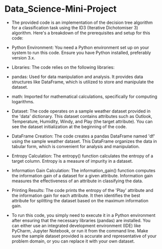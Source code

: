 # Data_Science-Mini-Project
* The provided code is an implementation of the decision tree algorithm for a classification task using the ID3 (Iterative Dichotomiser 3) algorithm. Here's a breakdown of the prerequisites and setup for this code:

* Python Environment: You need a Python environment set up on your system to run this code. Ensure you have Python installed, preferably version 3.x.

* Libraries: The code relies on the following libraries:

* pandas: Used for data manipulation and analysis. It provides data structures like DataFrame, which is utilized to store and manipulate the dataset.
* math: Imported for mathematical calculations, specifically for computing logarithms.
* Dataset: The code operates on a sample weather dataset provided in the 'data' dictionary. This dataset contains attributes such as Outlook, Temperature, Humidity, Windy, and Play (the target attribute). You can see the dataset initialization at the beginning of the code.

* DataFrame Creation: The code creates a pandas DataFrame named 'df' using the sample weather dataset. This DataFrame organizes the data in tabular form, which is convenient for analysis and manipulation.

* Entropy Calculation: The entropy() function calculates the entropy of a target column. Entropy is a measure of impurity in a dataset.

* Information Gain Calculation: The information_gain() function computes the information gain of a dataset for a given attribute. Information gain measures the effectiveness of an attribute in classifying the data.

* Printing Results: The code prints the entropy of the 'Play' attribute and the information gain for each attribute. It then identifies the best attribute for splitting the dataset based on the maximum information gain.

* To run this code, you simply need to execute it in a Python environment after ensuring that the necessary libraries (pandas) are installed. You can either use an integrated development environment (IDE) like PyCharm, Jupyter Notebook, or run it from the command line. Make sure the sample dataset provided is accurate and representative of your problem domain, or you can replace it with your own dataset.






